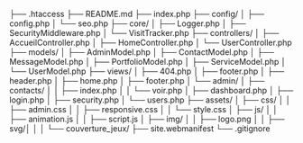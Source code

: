 
├── .htaccess
├── README.md
├── index.php
├── config/
│ ├── config.php
│ └── seo.php
├── core/
│ ├── Logger.php
│ ├── SecurityMiddleware.php
│ └── VisitTracker.php
├── controllers/
│ ├── AccueilController.php
│ ├── HomeController.php
│ └── UserController.php
├── models/
│ ├── AdminModel.php
│ ├── ContactModel.php
│ ├── MessageModel.php
│ ├── PortfolioModel.php
│ ├── ServiceModel.php
│ └── UserModel.php
├── views/
│ ├── 404.php
│ ├── footer.php
│ ├── header.php
│ ├── home.php
│ ├── footer.php
│ └── admin/
│ ├── contacts/
│ │ ├── index.php
│ │ └── voir.php
│ ├── dashboard.php
│ ├── login.php
│ ├── security.php
│ └── users.php
├── assets/
│ ├── css/
│ │ ├── admin.css
│ │ ├── responsive.css
│ │ └── style.css
│ ├── js/
│ │ ├── animation.js
│ │ ├── script.js
│ ├── img/
│ │ ├── logo.png
│ │ ├── svg/│
│ │ └── couverture_jeux/
├── site.webmanifest
└── .gitignore 